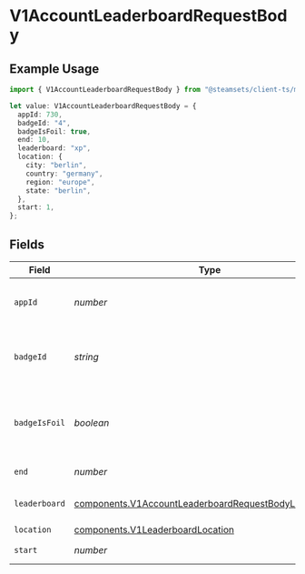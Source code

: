 # V1AccountLeaderboardRequestBody

## Example Usage

```typescript
import { V1AccountLeaderboardRequestBody } from "@steamsets/client-ts/models/components";

let value: V1AccountLeaderboardRequestBody = {
  appId: 730,
  badgeId: "4",
  badgeIsFoil: true,
  end: 10,
  leaderboard: "xp",
  location: {
    city: "berlin",
    country: "germany",
    region: "europe",
    state: "berlin",
  },
  start: 1,
};
```

## Fields

| Field                                                                                                                          | Type                                                                                                                           | Required                                                                                                                       | Description                                                                                                                    | Example                                                                                                                        |
| ------------------------------------------------------------------------------------------------------------------------------ | ------------------------------------------------------------------------------------------------------------------------------ | ------------------------------------------------------------------------------------------------------------------------------ | ------------------------------------------------------------------------------------------------------------------------------ | ------------------------------------------------------------------------------------------------------------------------------ |
| `appId`                                                                                                                        | *number*                                                                                                                       | :heavy_minus_sign:                                                                                                             | For a given app leaderboard, the app id                                                                                        | 730                                                                                                                            |
| `badgeId`                                                                                                                      | *string*                                                                                                                       | :heavy_minus_sign:                                                                                                             | For a given badge leaderboard, the steam badge id                                                                              | 4                                                                                                                              |
| `badgeIsFoil`                                                                                                                  | *boolean*                                                                                                                      | :heavy_minus_sign:                                                                                                             | For a given badge leaderboard, whether the badge is foil or not                                                                | true                                                                                                                           |
| `end`                                                                                                                          | *number*                                                                                                                       | :heavy_minus_sign:                                                                                                             | The end index                                                                                                                  | 10                                                                                                                             |
| `leaderboard`                                                                                                                  | [components.V1AccountLeaderboardRequestBodyLeaderboard](../../models/components/v1accountleaderboardrequestbodyleaderboard.md) | :heavy_check_mark:                                                                                                             | The leaderboard to get                                                                                                         | xp                                                                                                                             |
| `location`                                                                                                                     | [components.V1LeaderboardLocation](../../models/components/v1leaderboardlocation.md)                                           | :heavy_minus_sign:                                                                                                             | N/A                                                                                                                            |                                                                                                                                |
| `start`                                                                                                                        | *number*                                                                                                                       | :heavy_minus_sign:                                                                                                             | The start index                                                                                                                | 1                                                                                                                              |